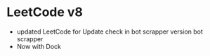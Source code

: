 # LeetCode v8
* updated LeetCode for Update check in bot scrapper version bot scrapper 
* Now with Dock